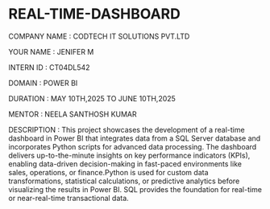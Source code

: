 # REAL-TIME-DASHBOARD

COMPANY NAME : CODTECH IT SOLUTIONS PVT.LTD

YOUR NAME : JENIFER M

INTERN ID : CT04DL542

DOMAIN : POWER BI

DURATION : MAY 10TH,2025 TO JUNE 10TH,2025

MENTOR : NEELA SANTHOSH KUMAR

DESCRIPTION : This project showcases the development of a real-time dashboard in Power BI that integrates data from a SQL Server database and incorporates Python scripts for advanced data processing. The dashboard delivers up-to-the-minute insights on key performance indicators (KPIs), enabling data-driven decision-making in fast-paced environments like sales, operations, or finance.Python is used for custom data transformations, statistical calculations, or predictive analytics before visualizing the results in Power BI. SQL provides the foundation for real-time or near-real-time transactional data.
